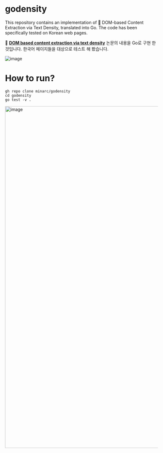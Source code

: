 # godensity
This repository contains an implementation of 📄 DOM-based Content Extraction via Text Density, translated into Go. The code has been specifically tested on Korean web pages.

📄 **[DOM based content extraction via text density](https://dl.acm.org/doi/10.1145/2009916.2009952)** 논문의 내용을 Go로 구현 한 것입니다. 한국어 페이지들을 대상으로 테스트 해 봤습니다.


![image](https://user-images.githubusercontent.com/11865340/121805896-3d3da200-cc88-11eb-96c2-7468cc94ae78.png)


# How to run?
``` shell
gh repo clone minarc/godensity
cd godensity
go test -v .
```
<img width="1124" alt="image" src="https://user-images.githubusercontent.com/11865340/121860599-f73e1800-cd33-11eb-9927-612df92590ef.png">

